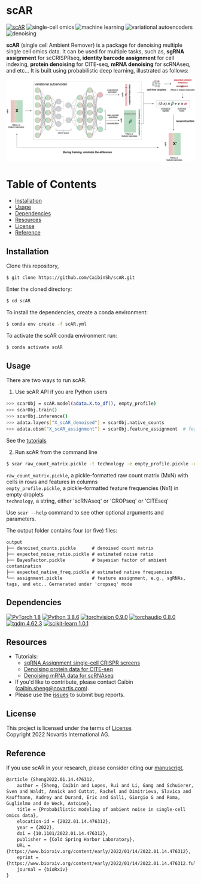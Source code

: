 # scAR  

[![scAR](https://img.shields.io/badge/scAR-005AF0?style=for-the-badge&logo=dependabot&logoColor=white.svg)](https://github.com/CaibinSh/scAR)
![single-cell omics](https://img.shields.io/badge/single_cell_omics-005AF0?style=for-the-badge.svg)
![machine learning](https://img.shields.io/badge/machine_learning-005AF0?style=for-the-badge.svg)
![variational autoencoders](https://img.shields.io/badge/variational_autoencoders-005AF0?style=for-the-badge.svg)
![denoising](https://img.shields.io/badge/denoising-005AF0?style=for-the-badge.svg)

**scAR** (single cell Ambient Remover) is a package for denoising multiple single cell omics data. It can be used for multiple tasks, such as, **sgRNA assignment** for scCRISPRseq, **identity barcode assignment** for cell indexing, **protein denoising** for CITE-seq, **mRNA denoising** for scRNAseq, and etc... It is built using probabilistic deep learning, illustrated as follows:

<img src='docs/img/overview_scAR.png' width="1200">


# Table of Contents

- [Installation](#Installation)
- [Usage](#Usage)
- [Dependencies](#Dependencies)
- [Resources](#Resources)
- [License](#License)
- [Reference](#Reference)

## Installation

Clone this repository,

```sh
$ git clone https://github.com/CaibinSh/scAR.git
```

Enter the cloned directory:

```sh
$ cd scAR
```

To install the dependencies, create a conda environment:
```sh
$ conda env create -f scAR.yml
```

To activate the scAR conda environment run:
```sh
$ conda activate scAR
```

## Usage

There are two ways to run scAR.

1) Use scAR API if you are Python users

```sh
>>> scarObj = scAR.model(adata.X.to_df(), empty_profile)
>>> scarObj.train()
>>> scarObj.inference()
>>> adata.layers["X_scAR_denoised"] = scarObj.native_counts
>>> adata.obsm["X_scAR_assignment"] = scarObj.feature_assignment  # feature assignment, e.g., sgRNAs, tags, and etc.. Only available in 'cropseq' mode
```

See the [tutorials](#Resources)


2) Run scAR from the command line
```sh
$ scar raw_count_matrix.pickle -t technology -e empty_profile.pickle -o output
```

`raw_count_matrix.pickle`, a pickle-formatted raw count matrix (MxN) with cells in rows and features in columns  
`empty_profile.pickle`, a pickle-formatted feature frequencies (Nx1) in empty droplets  
`technology`, a string, either 'scRNAseq' or 'CROPseq' or 'CITEseq'

Use `scar --help` command to see other optional arguments and parameters.


The output folder contains four (or five) files:   

	output
	├── denoised_counts.pickle		# denoised count matrix
	├── expected_noise_ratio.pickle	# estimated noise ratio
	├── BayesFactor.pickle			# bayesian factor of ambient contamination
	├── expected_native_freq.pickle	# estimated native frequencies
	└── assignment.pickle			# feature assignment, e.g., sgRNAs, tags, and etc.. Gernerated under 'cropseq' mode



## Dependencies

[![PyTorch 1.8](https://img.shields.io/badge/PyTorch-1.8.0-greeen.svg)](https://pytorch.org/)
[![Python 3.8.6](https://img.shields.io/badge/python-3.8.6-blue.svg)](https://www.python.org/)
[![torchvision 0.9.0](https://img.shields.io/badge/torchvision-0.9.0-red.svg)](https://pytorch.org/vision/stable/index.html)
[![torchaudio 0.8.0](https://img.shields.io/badge/torchaudio-0.8.0-yellow.svg)](https://pytorch.org/audio/stable/index.html)
[![tqdm 4.62.3](https://img.shields.io/badge/tqdm-4.62.3-orange.svg)](https://github.com/tqdm/tqdm)
[![scikit-learn 1.0.1](https://img.shields.io/badge/scikit_learn-1.0.1-green.svg)](https://scikit-learn.org/)

## Resources

- Tutorials:
    - [sgRNA Assignment single-cell CRISPR screens](https://github.com/CaibinSh/scAR-reproducibility/blob/main/reproducibility/scAR_tutorial_sgRNA_assignment.ipynb)
    - [Denoising protein data for CITE-seq](https://github.com/CaibinSh/scAR-reproducibility/blob/main/reproducibility/scAR_tutorial_denoising_CITEseq.ipynb)
    - [Denoising mRNA data for scRNAseq](https://github.com/CaibinSh/scAR-reproducibility/blob/main/reproducibility/scAR_tutorial_mRNA_denoising.ipynb)
- If you'd like to contribute, please contact Caibin (caibin.sheng@novartis.com).
- Please use the [issues](https://github.com/CaibinSh/scAR/issues) to submit bug reports.

## License

This project is licensed under the terms of [License](LICENSE.txt).  
Copyright 2022 Novartis International AG.

## Reference

If you use scAR in your research, please consider citing our [manuscript](https://doi.org/10.1101/2022.01.14.476312),

```
@article {Sheng2022.01.14.476312,
	author = {Sheng, Caibin and Lopes, Rui and Li, Gang and Schuierer, Sven and Waldt, Annick and Cuttat, Rachel and Dimitrieva, Slavica and Kauffmann, Audrey and Durand, Eric and Galli, Giorgio G and Roma, Guglielmo and de Weck, Antoine},
	title = {Probabilistic modeling of ambient noise in single-cell omics data},
	elocation-id = {2022.01.14.476312},
	year = {2022},
	doi = {10.1101/2022.01.14.476312},
	publisher = {Cold Spring Harbor Laboratory},
	URL = {https://www.biorxiv.org/content/early/2022/01/14/2022.01.14.476312},
	eprint = {https://www.biorxiv.org/content/early/2022/01/14/2022.01.14.476312.full.pdf},
	journal = {bioRxiv}
}
```
